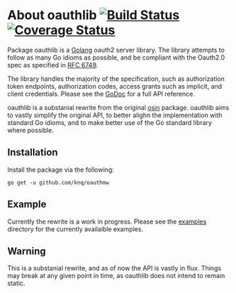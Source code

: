 # About oauthlib [![Build Status](https://travis-ci.org/knq/oauthlib.svg)](https://travis-ci.org/knq/oauthlib) [![Coverage Status](https://coveralls.io/repos/knq/oauthlib/badge.svg?branch=master&service=github)](https://coveralls.io/github/knq/oauthlib?branch=master) #

Package oauthlib is a [Golang](https://golang.org/project) oauth2 server
library. The library attempts to follow as many Go idioms as possible, and be
compliant with the Oauth2.0 spec as specified in [RFC 6749](http://tools.ietf.org/html/rfc6749).

The library handles the majority of the specification, such as authorization
token endpoints, authorization codes, access grants such as implicit, and
client credentials. Please see the [GoDoc](https://godoc.org/github.com/knq/oauthlib) 
for a full API reference.

oauthlib is a substanial rewrite from the original [osin](https://github.com/RangelReale/osin) 
package. oauthlib aims to vastly simplify the original API, to better alighn
the implementation with standard Go idioms, and to make better use of the Go
standard library where possible.

## Installation ##

Install the package via the following:
  
    go get -u github.com/knq/oauthmw

## Example ##

Currently the rewrite is a work in progress. Please see the [examples](./examples) 
directory for the currently availaible examples.

## Warning ##

This is a substanial rewrite, and as of now the API is vastly in flux. Things
may break at any given point in time, as oauthlib does not intend to remain
static.
